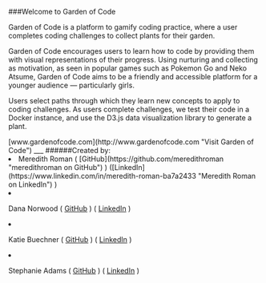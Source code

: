 ###Welcome to Garden of Code
<p></p>
<p>Garden of Code is a platform to gamify coding practice, where a user completes coding challenges to collect plants for their garden.</p>

<p>Garden of Code encourages users to learn how to code by providing them with visual representations of their progress. Using nurturing and collecting as motivation, as seen in popular games such as Pokemon Go and Neko Atsume, Garden of Code aims to be a friendly and accessible platform for a younger audience — particularly girls. </p>

<p>Users select paths through which they learn new concepts to apply to coding challenges. As users complete challenges, we test their code in a  Docker instance, and use the D3.js data visualization library to generate a plant. </p>

<p></p>
[www.gardenofcode.com](http://www.gardenofcode.com "Visit Garden of Code")
___
######Created by:

<li>
Meredith Roman (
[GitHub](https://github.com/meredithroman "meredithroman on GitHub")
)  ([LinkedIn](https://www.linkedin.com/in/meredith-roman-ba7a2433 "Meredith Roman on LinkedIn") )</li><li>

Dana Norwood (
[GitHub](https://github.com/nimadera "nimadera on GitHub")
)  ( [LinkedIn](https://www.linkedin.com/in/dana-norwood "Dana Norwood on LinkedIn") ) </li><li>

Katie Buechner (
[GitHub](https://github.com/kbuechner/ "kbuechner on GitHub")
)  ( [LinkedIn](https://www.linkedin.com/in/katherine-buechner-b00a3a33 "Katherine Buechner on LinkedIn") )</li><li>

Stephanie Adams (
[GitHub](https://github.com/earthtone0ne/ "earthtone0ne on GitHub")
)  ( [LinkedIn](https://www.linkedin.com/in/stephanie-adams "Stephanie Adams on LinkedIn") )</li>
